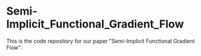 # Semi-Implicit_Functional_Gradient_Flow
This is the code repository for our paper "Semi-Implicit Functional Gradient Flow".
